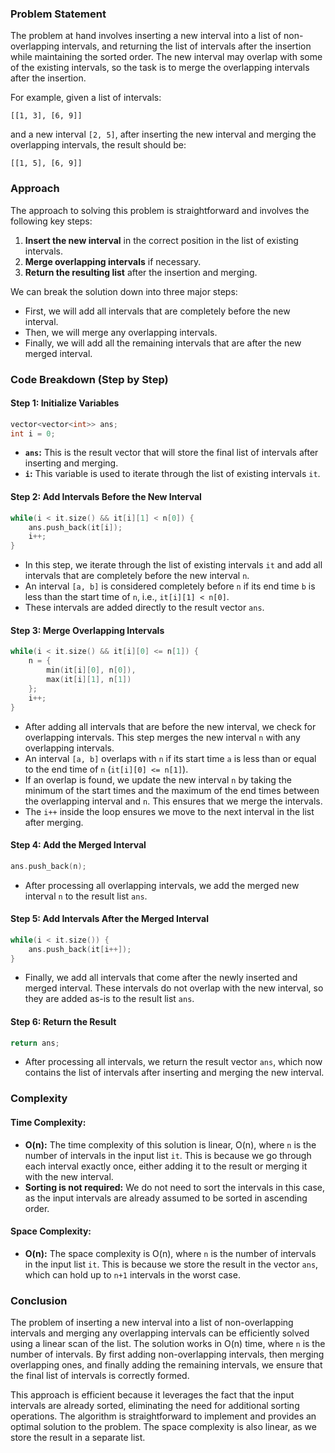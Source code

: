 ### Problem Statement

The problem at hand involves inserting a new interval into a list of non-overlapping intervals, and returning the list of intervals after the insertion while maintaining the sorted order. The new interval may overlap with some of the existing intervals, so the task is to merge the overlapping intervals after the insertion.

For example, given a list of intervals:
```
[[1, 3], [6, 9]]
```
and a new interval `[2, 5]`, after inserting the new interval and merging the overlapping intervals, the result should be:
```
[[1, 5], [6, 9]]
```

### Approach

The approach to solving this problem is straightforward and involves the following key steps:

1. **Insert the new interval** in the correct position in the list of existing intervals.
2. **Merge overlapping intervals** if necessary.
3. **Return the resulting list** after the insertion and merging.

We can break the solution down into three major steps:
- First, we will add all intervals that are completely before the new interval.
- Then, we will merge any overlapping intervals.
- Finally, we will add all the remaining intervals that are after the new merged interval.

### Code Breakdown (Step by Step)

#### Step 1: Initialize Variables

```cpp
vector<vector<int>> ans;
int i = 0;
```

- **`ans`:** This is the result vector that will store the final list of intervals after inserting and merging.
- **`i`:** This variable is used to iterate through the list of existing intervals `it`.

#### Step 2: Add Intervals Before the New Interval

```cpp
while(i < it.size() && it[i][1] < n[0]) {
    ans.push_back(it[i]);
    i++;
}
```

- In this step, we iterate through the list of existing intervals `it` and add all intervals that are completely before the new interval `n`.
- An interval `[a, b]` is considered completely before `n` if its end time `b` is less than the start time of `n`, i.e., `it[i][1] < n[0]`.
- These intervals are added directly to the result vector `ans`.

#### Step 3: Merge Overlapping Intervals

```cpp
while(i < it.size() && it[i][0] <= n[1]) {
    n = {
        min(it[i][0], n[0]),
        max(it[i][1], n[1])
    };
    i++;
}
```

- After adding all intervals that are before the new interval, we check for overlapping intervals. This step merges the new interval `n` with any overlapping intervals.
- An interval `[a, b]` overlaps with `n` if its start time `a` is less than or equal to the end time of `n` (`it[i][0] <= n[1]`).
- If an overlap is found, we update the new interval `n` by taking the minimum of the start times and the maximum of the end times between the overlapping interval and `n`. This ensures that we merge the intervals.
- The `i++` inside the loop ensures we move to the next interval in the list after merging.

#### Step 4: Add the Merged Interval

```cpp
ans.push_back(n);
```

- After processing all overlapping intervals, we add the merged new interval `n` to the result list `ans`.

#### Step 5: Add Intervals After the Merged Interval

```cpp
while(i < it.size()) {
    ans.push_back(it[i++]);
}
```

- Finally, we add all intervals that come after the newly inserted and merged interval. These intervals do not overlap with the new interval, so they are added as-is to the result list `ans`.

#### Step 6: Return the Result

```cpp
return ans;
```

- After processing all intervals, we return the result vector `ans`, which now contains the list of intervals after inserting and merging the new interval.

### Complexity

#### Time Complexity:

- **O(n):** The time complexity of this solution is linear, O(n), where `n` is the number of intervals in the input list `it`. This is because we go through each interval exactly once, either adding it to the result or merging it with the new interval.
- **Sorting is not required:** We do not need to sort the intervals in this case, as the input intervals are already assumed to be sorted in ascending order.

#### Space Complexity:

- **O(n):** The space complexity is O(n), where `n` is the number of intervals in the input list `it`. This is because we store the result in the vector `ans`, which can hold up to `n+1` intervals in the worst case.

### Conclusion

The problem of inserting a new interval into a list of non-overlapping intervals and merging any overlapping intervals can be efficiently solved using a linear scan of the list. The solution works in O(n) time, where `n` is the number of intervals. By first adding non-overlapping intervals, then merging overlapping ones, and finally adding the remaining intervals, we ensure that the final list of intervals is correctly formed.

This approach is efficient because it leverages the fact that the input intervals are already sorted, eliminating the need for additional sorting operations. The algorithm is straightforward to implement and provides an optimal solution to the problem. The space complexity is also linear, as we store the result in a separate list.
